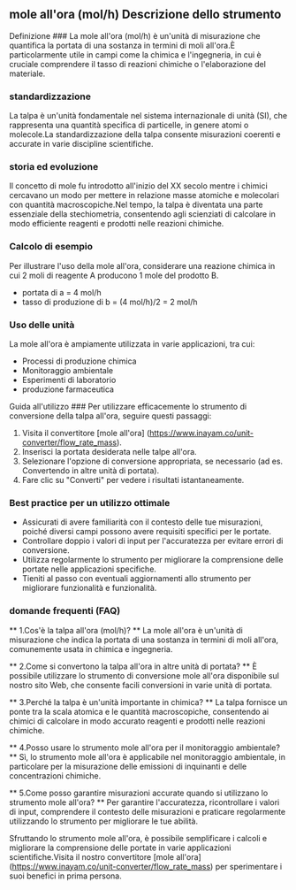 ## mole all'ora (mol/h) Descrizione dello strumento

Definizione ###
La mole all'ora (mol/h) è un'unità di misurazione che quantifica la portata di una sostanza in termini di moli all'ora.È particolarmente utile in campi come la chimica e l'ingegneria, in cui è cruciale comprendere il tasso di reazioni chimiche o l'elaborazione del materiale.

### standardizzazione
La talpa è un'unità fondamentale nel sistema internazionale di unità (SI), che rappresenta una quantità specifica di particelle, in genere atomi o molecole.La standardizzazione della talpa consente misurazioni coerenti e accurate in varie discipline scientifiche.

### storia ed evoluzione
Il concetto di mole fu introdotto all'inizio del XX secolo mentre i chimici cercavano un modo per mettere in relazione masse atomiche e molecolari con quantità macroscopiche.Nel tempo, la talpa è diventata una parte essenziale della stechiometria, consentendo agli scienziati di calcolare in modo efficiente reagenti e prodotti nelle reazioni chimiche.

### Calcolo di esempio
Per illustrare l'uso della mole all'ora, considerare una reazione chimica in cui 2 moli di reagente A producono 1 mole del prodotto B.
- portata di a = 4 mol/h
- tasso di produzione di b = (4 mol/h)/2 = 2 mol/h

### Uso delle unità
La mole all'ora è ampiamente utilizzata in varie applicazioni, tra cui:
- Processi di produzione chimica
- Monitoraggio ambientale
- Esperimenti di laboratorio
- produzione farmaceutica

Guida all'utilizzo ###
Per utilizzare efficacemente lo strumento di conversione della talpa all'ora, seguire questi passaggi:
1. Visita il convertitore [mole all'ora] (https://www.inayam.co/unit-converter/flow_rate_mass).
2. Inserisci la portata desiderata nelle talpe all'ora.
3. Selezionare l'opzione di conversione appropriata, se necessario (ad es. Convertendo in altre unità di portata).
4. Fare clic su "Converti" per vedere i risultati istantaneamente.

### Best practice per un utilizzo ottimale
- Assicurati di avere familiarità con il contesto delle tue misurazioni, poiché diversi campi possono avere requisiti specifici per le portate.
- Controllare doppio i valori di input per l'accuratezza per evitare errori di conversione.
- Utilizza regolarmente lo strumento per migliorare la comprensione delle portate nelle applicazioni specifiche.
- Tieniti al passo con eventuali aggiornamenti allo strumento per migliorare funzionalità e funzionalità.

### domande frequenti (FAQ)

** 1.Cos'è la talpa all'ora (mol/h)? **
La mole all'ora è un'unità di misurazione che indica la portata di una sostanza in termini di moli all'ora, comunemente usata in chimica e ingegneria.

** 2.Come si convertono la talpa all'ora in altre unità di portata? **
È possibile utilizzare lo strumento di conversione mole all'ora disponibile sul nostro sito Web, che consente facili conversioni in varie unità di portata.

** 3.Perché la talpa è un'unità importante in chimica? **
La talpa fornisce un ponte tra la scala atomica e le quantità macroscopiche, consentendo ai chimici di calcolare in modo accurato reagenti e prodotti nelle reazioni chimiche.

** 4.Posso usare lo strumento mole all'ora per il monitoraggio ambientale? **
Sì, lo strumento mole all'ora è applicabile nel monitoraggio ambientale, in particolare per la misurazione delle emissioni di inquinanti e delle concentrazioni chimiche.

** 5.Come posso garantire misurazioni accurate quando si utilizzano lo strumento mole all'ora? **
Per garantire l'accuratezza, ricontrollare i valori di input, comprendere il contesto delle misurazioni e praticare regolarmente utilizzando lo strumento per migliorare le tue abilità.

Sfruttando lo strumento mole all'ora, è possibile semplificare i calcoli e migliorare la comprensione delle portate in varie applicazioni scientifiche.Visita il nostro convertitore [mole all'ora] (https://www.inayam.co/unit-converter/flow_rate_mass) per sperimentare i suoi benefici in prima persona.